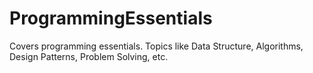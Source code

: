 # ProgrammingEssentials
Covers programming essentials. Topics like Data Structure, Algorithms, Design Patterns, Problem Solving, etc.
